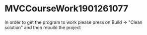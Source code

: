 # MVCCourseWork1901261077

In order to get the program to work please press on Build -> "Clean solution"  and then rebuild the project
